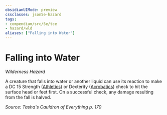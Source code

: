 ```yaml
---
obsidianUIMode: preview
cssclasses: json5e-hazard
tags:
- compendium/src/5e/tce
- hazard/wld
aliases: ["Falling into Water"]
---
```

# Falling into Water
*Wilderness Hazard*  

A creature that falls into water or another liquid can use its reaction to make a DC 15 Strength ([Athletics](Mechanics/Rules/skills.md#Athletics)) or Dexterity ([Acrobatics](Mechanics/Rules/skills.md#Acrobatics)) check to hit the surface head or feet first. On a successful check, any damage resulting from the fall is halved.

*Source: Tasha's Cauldron of Everything p. 170*